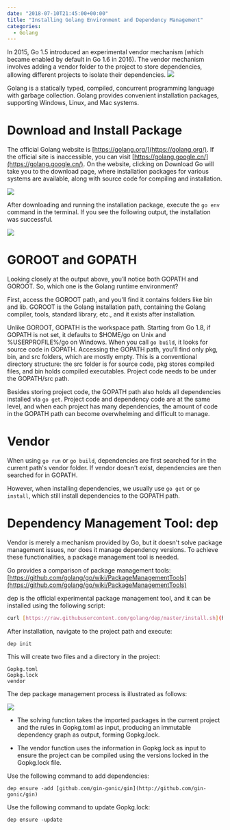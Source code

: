 ```yaml
---
date: "2018-07-10T21:45:00+00:00"
title: "Installing Golang Environment and Dependency Management"
categories:
  - Golang
---
```


In 2015, Go 1.5 introduced an experimental vendor mechanism (which became enabled by default in Go 1.6 in 2016). The vendor mechanism involves adding a vendor folder to the project to store dependencies, allowing different projects to isolate their dependencies.
![](/images/20180710_02.png)

Golang is a statically typed, compiled, concurrent programming language with garbage collection. Golang provides convenient installation packages, supporting Windows, Linux, and Mac systems.

# Download and Install Package

The official Golang website is [https://golang.org/](https://golang.org/). If the official site is inaccessible, you can visit [https://golang.google.cn/](https://golang.google.cn/). On the website, clicking on Download Go will take you to the download page, where installation packages for various systems are available, along with source code for compiling and installation.

![](/images/20180710_03.png)

After downloading and running the installation package, execute the `go env` command in the terminal. If you see the following output, the installation was successful.

![](/images/20180710_04.png)

# GOROOT and GOPATH

Looking closely at the output above, you’ll notice both GOPATH and GOROOT. So, which one is the Golang runtime environment?

First, access the GOROOT path, and you'll find it contains folders like bin and lib. GOROOT is the Golang installation path, containing the Golang compiler, tools, standard library, etc., and it exists after installation.

Unlike GOROOT, GOPATH is the workspace path. Starting from Go 1.8, if GOPATH is not set, it defaults to $HOME/go on Unix and %USERPROFILE%/go on Windows. When you call `go build`, it looks for source code in GOPATH. Accessing the GOPATH path, you'll find only pkg, bin, and src folders, which are mostly empty. This is a conventional directory structure: the src folder is for source code, pkg stores compiled files, and bin holds compiled executables. Project code needs to be under the GOPATH/src path.

Besides storing project code, the GOPATH path also holds all dependencies installed via `go get`. Project code and dependency code are at the same level, and when each project has many dependencies, the amount of code in the GOPATH path can become overwhelming and difficult to manage.

# Vendor

When using `go run` or `go build`, dependencies are first searched for in the current path's vendor folder. If vendor doesn't exist, dependencies are then searched for in GOPATH.

However, when installing dependencies, we usually use `go get` or `go install`, which still install dependencies to the GOPATH path.

# Dependency Management Tool: dep

Vendor is merely a mechanism provided by Go, but it doesn't solve package management issues, nor does it manage dependency versions. To achieve these functionalities, a package management tool is needed.

Go provides a comparison of package management tools: [https://github.com/golang/go/wiki/PackageManagementTools](https://github.com/golang/go/wiki/PackageManagementTools)

dep is the official experimental package management tool, and it can be installed using the following script:

```bash
curl [https://raw.githubusercontent.com/golang/dep/master/install.sh](https://raw.githubusercontent.com/golang/dep/master/install.sh) | sh
```

After installation, navigate to the project path and execute:

```
dep init
```

This will create two files and a directory in the project:

```
Gopkg.toml
Gopkg.lock
vendor
```

The dep package management process is illustrated as follows:

![](/images/20180710_05.jpg)

- The solving function takes the imported packages in the current project and the rules in Gopkg.toml as input, producing an immutable dependency graph as output, forming Gopkg.lock.

- The vendor function uses the information in Gopkg.lock as input to ensure the project can be compiled using the versions locked in the Gopkg.lock file.

Use the following command to add dependencies:

```
dep ensure -add [github.com/gin-gonic/gin](http://github.com/gin-gonic/gin)
```

Use the following command to update Gopkg.lock:

```
dep ensure -update
```